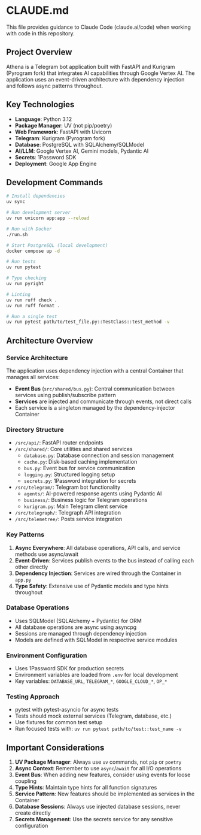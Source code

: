 # CLAUDE.md

This file provides guidance to Claude Code (claude.ai/code) when working with code in this repository.

## Project Overview

Athena is a Telegram bot application built with FastAPI and Kurigram (Pyrogram fork) that integrates AI capabilities through Google Vertex AI. The application uses an event-driven architecture with dependency injection and follows async patterns throughout.

## Key Technologies

- **Language**: Python 3.12
- **Package Manager**: UV (not pip/poetry)
- **Web Framework**: FastAPI with Uvicorn
- **Telegram**: Kurigram (Pyrogram fork)
- **Database**: PostgreSQL with SQLAlchemy/SQLModel
- **AI/LLM**: Google Vertex AI, Gemini models, Pydantic AI
- **Secrets**: 1Password SDK
- **Deployment**: Google App Engine

## Development Commands

```bash
# Install dependencies
uv sync

# Run development server
uv run uvicorn app:app --reload

# Run with Docker
./run.sh

# Start PostgreSQL (local development)
docker compose up -d

# Run tests
uv run pytest

# Type checking
uv run pyright

# Linting
uv run ruff check .
uv run ruff format .

# Run a single test
uv run pytest path/to/test_file.py::TestClass::test_method -v
```

## Architecture Overview

### Service Architecture
The application uses dependency injection with a central Container that manages all services:

- **Event Bus** (`src/shared/bus.py`): Central communication between services using publish/subscribe pattern
- **Services** are injected and communicate through events, not direct calls
- Each service is a singleton managed by the dependency-injector Container

### Directory Structure
- `/src/api/`: FastAPI router endpoints
- `/src/shared/`: Core utilities and shared services
  - `database.py`: Database connection and session management
  - `cache.py`: Disk-based caching implementation
  - `bus.py`: Event bus for service communication
  - `logging.py`: Structured logging setup
  - `secrets.py`: 1Password integration for secrets
- `/src/telegram/`: Telegram bot functionality
  - `agents/`: AI-powered response agents using Pydantic AI
  - `business/`: Business logic for Telegram operations
  - `kurigram.py`: Main Telegram client service
- `/src/telegraph/`: Telegraph API integration
- `/src/telemetree/`: Posts service integration

### Key Patterns

1. **Async Everywhere**: All database operations, API calls, and service methods use async/await
2. **Event-Driven**: Services publish events to the bus instead of calling each other directly
3. **Dependency Injection**: Services are wired through the Container in `app.py`
4. **Type Safety**: Extensive use of Pydantic models and type hints throughout

### Database Operations
- Uses SQLModel (SQLAlchemy + Pydantic) for ORM
- All database operations are async using asyncpg
- Sessions are managed through dependency injection
- Models are defined with SQLModel in respective service modules

### Environment Configuration
- Uses 1Password SDK for production secrets
- Environment variables are loaded from `.env` for local development
- Key variables: `DATABASE_URL`, `TELEGRAM_*`, `GOOGLE_CLOUD_*`, `OP_*`

### Testing Approach
- pytest with pytest-asyncio for async tests
- Tests should mock external services (Telegram, database, etc.)
- Use fixtures for common test setup
- Run focused tests with: `uv run pytest path/to/test::test_name -v`

## Important Considerations

1. **UV Package Manager**: Always use `uv` commands, not `pip` or `poetry`
2. **Async Context**: Remember to use `async`/`await` for all I/O operations
3. **Event Bus**: When adding new features, consider using events for loose coupling
4. **Type Hints**: Maintain type hints for all function signatures
5. **Service Pattern**: New features should be implemented as services in the Container
6. **Database Sessions**: Always use injected database sessions, never create directly
7. **Secrets Management**: Use the secrets service for any sensitive configuration